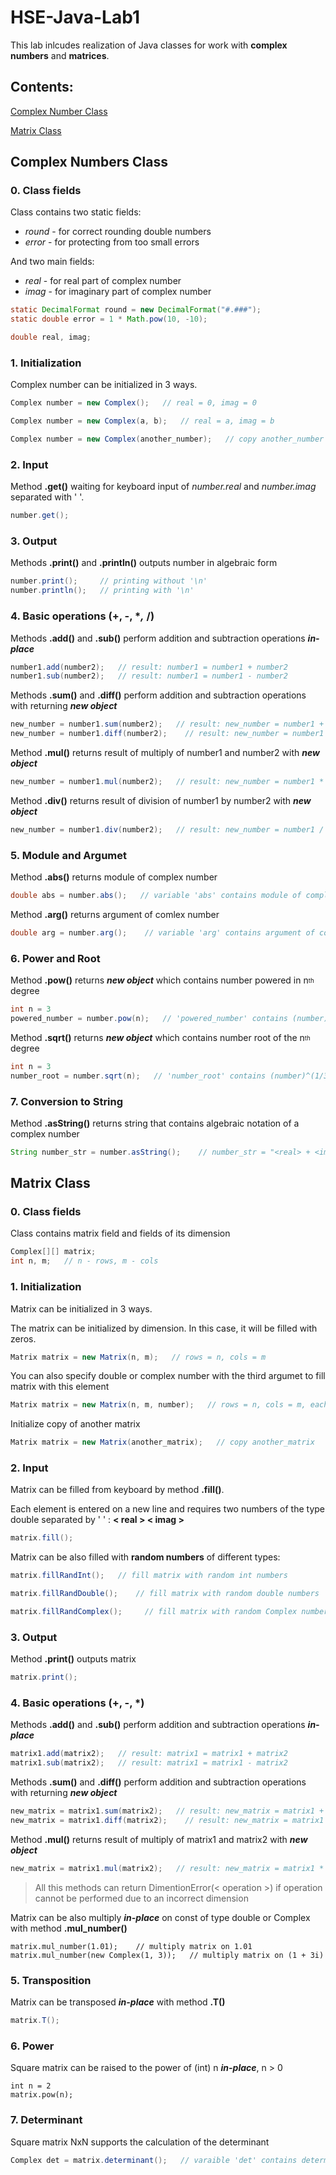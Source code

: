 # HSE-Java-Lab1

This lab inlcudes realization of Java classes for work with **complex numbers** and **matrices**.

## Contents:
[Complex Number Class](#Complex-Numbers-Class)

[Matrix Class](#Matrix-Class)

## Complex Numbers Class

### 0. Class fields
Class contains two static fields:
* _round_ - for correct rounding double numbers
* _error_ - for protecting from too small errors

And two main fields:
* _real_ - for real part of complex number
* _imag_ - for imaginary part of complex number
```java
static DecimalFormat round = new DecimalFormat("#.###");
static double error = 1 * Math.pow(10, -10);

double real, imag;
```

### 1. Initialization
Complex number can be initialized in 3 ways.

```java
Complex number = new Complex();   // real = 0, imag = 0
```
```java
Complex number = new Complex(a, b);   // real = a, imag = b
```
```java
Complex number = new Complex(another_number);   // copy another_number
```

### 2. Input
Method **.get()** waiting for keyboard input of _number.real_ and _number.imag_ separated with ' '.
```java
number.get();
```

### 3. Output
Methods **.print()** and **.println()** outputs number in algebraic form
```java
number.print();     // printing without '\n'
number.println();   // printing with '\n'
```

### 4. Basic operations (+, -, **,* /)

Methods **.add()** and  **.sub()**  perform addition and subtraction operations **_in-place_**
```java
number1.add(number2);   // result: number1 = number1 + number2
number1.sub(number2);   // result: number1 = number1 - number2
```
Methods **.sum()**  and **.diff()** perform addition and subtraction operations with returning **_new object_**
```java
new_number = number1.sum(number2);   // result: new_number = number1 + number2
new_number = number1.diff(number2);    // result: new_number = number1 - number2
```
Method **.mul()** returns result of multiply of number1 and number2 with **_new object_**
```java
new_number = number1.mul(number2);   // result: new_number = number1 * number2
```
Method **.div()** returns result of division of number1 by number2 with **_new object_**
```java
new_number = number1.div(number2);   // result: new_number = number1 / number2
```

### 5. Module and Argumet
Method **.abs()** returns module of complex number
```java
double abs = number.abs();   // variable 'abs' contains module of complex number
```
Method **.arg()** returns argument of comlex number
```java
double arg = number.arg();    // variable 'arg' contains argument of complex number
```

### 6. Power and Root
Method **.pow()** returns **_new object_** which contains number powered in n<sub><sup>th</sub></sup> degree
```java
int n = 3
powered_number = number.pow(n);   // 'powered_number' contains (number)^3
```
Method **.sqrt()** returns **_new object_** which contains number root of the n<sub><sup>th</sub></sup> degree
```java
int n = 3
number_root = number.sqrt(n);   // 'number_root' contains (number)^(1/3)
```

### 7. Сonversion to String
Method **.asString()** returns string that contains algebraic notation of a complex number
```java
String number_str = number.asString();    // number_str = "<real> + <imag>i"
```

## Matrix Class

### 0. Class fields
Class contains matrix field and fields of its dimension
```java
Complex[][] matrix;
int n, m;   // n - rows, m - cols
```

### 1. Initialization
Matrix can be initialized in 3 ways.

The matrix can be initialized by dimension. In this case, it will be filled with zeros.
```java
Matrix matrix = new Matrix(n, m);   // rows = n, cols = m
```
You can also specify double or complex number with the third argumet to fill matrix with this element
```java
Matrix matrix = new Matrix(n, m, number);   // rows = n, cols = m, each element = number
```
Initialize copy of another matrix
```java
Matrix matrix = new Matrix(another_matrix);   // copy another_matrix
```

### 2. Input
Matrix can be filled from keyboard by method **.fill()**.

Each element is entered on a new line and requires two numbers of the type double separated by ' ' : **< real > < imag >**
```java
matrix.fill();
```
Matrix can be also filled with **random numbers** of different types:
```java
matrix.fillRandInt();   // fill matrix with random int numbers

matrix.fillRandDouble();    // fill matrix with random double numbers

matrix.fillRandComplex();     // fill matrix with random Complex numbers
```

### 3. Output
Method **.print()** outputs matrix
```java
matrix.print();
```

### 4. Basic operations (+, -, *)

Methods **.add()** and  **.sub()**  perform addition and subtraction operations **_in-place_**
```java
matrix1.add(matrix2);   // result: matrix1 = matrix1 + matrix2
matrix1.sub(matrix2);   // result: matrix1 = matrix1 - matrix2
```
Methods **.sum()**  and **.diff()** perform addition and subtraction operations with returning **_new object_**
```java
new_matrix = matrix1.sum(matrix2);   // result: new_matrix = matrix1 + matrix2
new_matrix = matrix1.diff(matrix2);    // result: new_matrix = matrix1 - matrix2
```
Method **.mul()** returns result of multiply of matrix1 and matrix2 with **_new object_**
```java
new_matrix = matrix1.mul(matrix2);   // result: new_matrix = matrix1 * matrix2
```
> All this methods can return DimentionError(< operation >) if operation cannot be performed due to an incorrect dimension

Matrix can be also multiply **_in-place_** on const of type double or Complex with method **.mul_number()**
```
matrix.mul_number(1.01);    // multiply matrix on 1.01
matrix.mul_number(new Complex(1, 3));   // multiply matrix on (1 + 3i)
```

### 5. Transposition
Matrix can be transposed **_in-place_** with method **.T()**
```java
matrix.T(); 
```

### 6. Power
Square matrix can be raised to the power of (int) n **_in-place_**, n > 0
```
int n = 2
matrix.pow(n);
```

### 7. Determinant
Square matrix NxN supports the calculation of the determinant
```java
Complex det = matrix.determinant();   // varaible 'det' contains determinant of matrix
```
